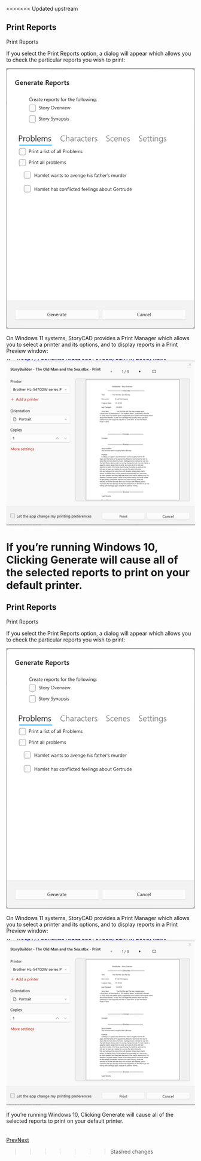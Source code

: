 <<<<<<< Updated upstream
## Print Reports ##
Print Reports <br/>

If you select the Print Reports option, a dialog will appear which allows you to check the particular reports you wish to print: <br/>

![](Generate-Reports-Dialog.png)


On Windows 11 systems, StoryCAD provides a Print Manager which allows you to select a printer and its options, and to display reports in a Print Preview window: <br/>

![](Print-Manager.png)


If you’re running Windows 10, Clicking Generate will cause all of the selected reports to print on your default printer. <br/>
=======
## Print Reports ##
Print Reports <br/>

If you select the Print Reports option, a dialog will appear which allows you to check the particular reports you wish to print: <br/>

![](Generate-Reports-Dialog.png)


On Windows 11 systems, StoryCAD provides a Print Manager which allows you to select a printer and its options, and to display reports in a Print Preview window: <br/>

![](Print-Manager.png)


If you’re running Windows 10, Clicking Generate will cause all of the selected reports to print on your default printer. <br/>
 <br/>
 <br/>
[Prev](Reports.md)[Next](Scrivener_Reports.md) <br/>
>>>>>>> Stashed changes
